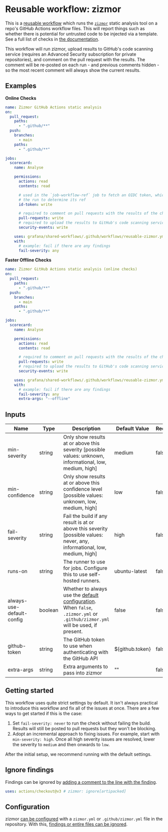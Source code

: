 # Reusable workflow: zizmor

This is a [reusable workflow] which runs the [`zizmor`][zizmor] static analysis
tool on a repo's GitHub Actions workflow files. This will report things such as
whether there is potential for untrusted code to be injected via a template. See
a full list of checks in [the documentation][zizmor-checks].

This workflow will run zizmor, upload results to GitHub's code scanning service
(requires an Advanced Security subscription for private repositories), and
comment on the pull request with the results. The comment will be re-posted on
each run - and previous comments hidden - so the most recent comment will always
show the current results.

[reusable workflow]: https://docs.github.com/en/actions/using-workflows/reusing-workflows
[zizmor]: https://woodruffw.github.io/zizmor/
[zizmor-checks]: https://woodruffw.github.io/zizmor/audits/

## Examples

**Online Checks**

```yaml
name: Zizmor GitHub Actions static analysis
on:
  pull_request:
    paths:
      - ".github/**"
  push:
    branches:
      - main
    paths:
      - ".github/**"

jobs:
  scorecard:
    name: Analyse

    permissions:
      actions: read
      contents: read

      # used in the `job-workflow-ref` job to fetch an OIDC token, which allows
      # the run to determine its ref
      id-token: write

      # required to comment on pull requests with the results of the check
      pull-requests: write
      # required to upload the results to GitHub's code scanning service
      security-events: write

    uses: grafana/shared-workflows/.github/workflows/reusable-zizmor.yml@<some sha>
    with:
      # example: fail if there are any findings
      fail-severity: any
```

**Faster Offline Checks**

```yaml
name: Zizmor GitHub Actions static analysis (online checks)
on:
  pull_request:
    paths:
      - ".github/**"
  push:
    branches:
      - main
    paths:
      - ".github/**"

jobs:
  scorecard:
    name: Analyse

    permissions:
      actions: read
      contents: read

      # required to comment on pull requests with the results of the check
      pull-requests: write
      # required to upload the results to GitHub's code scanning service
      security-events: write

    uses: grafana/shared-workflows/.github/workflows/reusable-zizmor.yml@<some sha>
    with:
      # example: fail if there are any findings
      fail-severity: any
      extra-args: "--offline"
```

## Inputs

| Name                      | Type    | Description                                                                                                                      | Default Value   | Required |
| ------------------------- | ------- | -------------------------------------------------------------------------------------------------------------------------------- | --------------- | -------- |
| min-severity              | string  | Only show results at or above this severity [possible values: unknown, informational, low, medium, high]                         | medium          | false    |
| min-confidence            | string  | Only show results at or above this confidence level [possible values: unknown, low, medium, high]                                | low             | false    |
| fail-severity             | string  | Fail the build if any result is at or above this severity [possible values: never, any, informational, low, medium, high]        | high            | false    |
| runs-on                   | string  | The runner to use for jobs. Configure this to use self-hosted runners.                                                           | ubuntu-latest   | false    |
| always-use-default-config | boolean | Whether to always use the [default configuration]. When `false`, `.zizmor.yml` or `.github/zizmor.yml` will be used, if present. | false           | false    |
| github-token              | string  | The GitHub token to use when authenticating with the GitHub API                                                                  | ${github.token} | false    |
| extra-args                | string  | Extra arguments to pass into zizmor                                                                                              | ""              | false    |

[default configuration]: ../zizmor.yml

## Getting started

This workflow uses quite strict settings by default. It isn't always practical
to introduce this workflow and fix all of the issues at once. There are a few
ways to get started if this is the case:

1. Set `fail-severity: never` to run the check without failing the build.
   Results will still be posted to pull requests but they won't be blocking.
2. Adopt an incremental approach to fixing issues. For example, start with
   `min-severity: high`. Once all high severity issues are resolved, lower the
   severity to `medium` and then onwards to `low`.

After the initial setup, we recommend running with the default settings.

## Ignore findings

Findings can be ignored by [adding a comment to the line with the finding][zizmor-ignore-comment].

```yaml
uses: actions/checkout@v3 # zizmor: ignore[artipacked]
```

[zizmor-ignore-comment]: https://woodruffw.github.io/zizmor/usage/#with-comments

## Configuration

zizmor [can be configured][zizmor-config] with a `zizmor.yml` or
`.github/zizmor.yml` file in the repository. With this, [findings or entire
files can be ignored][zizmor-ignore-config].

[zizmor-config]: https://woodruffw.github.io/zizmor/configuration/
[zizmor-ignore-config]: https://woodruffw.github.io/zizmor/usage/#with-zizmoryml
